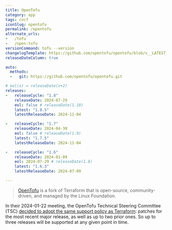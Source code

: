 ```yaml
---
title: OpenTofu
category: app
tags: cncf
iconSlug: opentofu
permalink: /opentofu
alternate_urls:
-   /tofu
-   /open-tofu
versionCommand: tofu --version
changelogTemplate: https://github.com/opentofu/opentofu/blob/v__LATEST__/CHANGELOG.md
releaseDateColumn: true

auto:
  methods:
  -   git: https://github.com/opentofu/opentofu.git

# eol(x) = releaseDate(x+2)
releases:
-   releaseCycle: "1.8"
    releaseDate: 2024-07-29
    eol: false # releaseDate(1.10)
    latest: "1.8.5"
    latestReleaseDate: 2024-11-04

-   releaseCycle: "1.7"
    releaseDate: 2024-04-30
    eol: false # releaseDate(1.9)
    latest: "1.7.5"
    latestReleaseDate: 2024-11-04

-   releaseCycle: "1.6"
    releaseDate: 2024-01-09
    eol: 2024-07-29 # releaseDate(1.8)
    latest: "1.6.3"
    latestReleaseDate: 2024-07-09

---
```


> [OpenTofu](https://opentofu.org/) is a fork of Terraform that is open-source, community-driven, and managed by the Linux Foundation.

In their 2024-01-22 meeting, the OpenTofu Technical Steering Committee (TSC) [decided to adopt
the same support policy as Terraform](https://github.com/opentofu/opentofu/blob/main/TSC_SUMMARY.md#2024-01-22-async):
patches for the most recent major release, as well as up to two prior ones. So up to three releases
will be supported at any given point in time.
